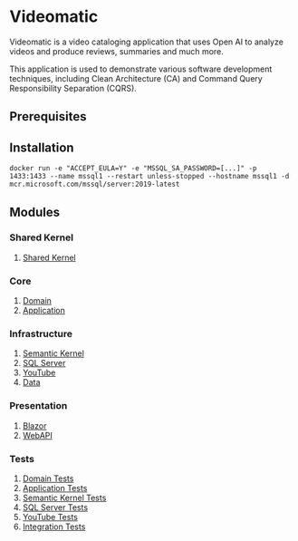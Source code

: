# Videomatic

Videomatic is a video cataloging application that uses Open AI to analyze videos and produce 
reviews, summaries and much more.

This application is used to demonstrate various software development techniques, including 
Clean Architecture (CA) and Command Query Responsibility Separation (CQRS).

## Prerequisites

## Installation


```
docker run -e "ACCEPT_EULA=Y" -e "MSSQL_SA_PASSWORD=[...]" -p 1433:1433 --name mssql1 --restart unless-stopped --hostname mssql1 -d mcr.microsoft.com/mssql/server:2019-latest 
```
## Modules

### Shared Kernel
1. [Shared Kernel](src/Company.SharedKernel/README.md)

### Core
1. [Domain](src/Company.Videomatic.Domain/README.md)
2. [Application](src/Company.Videomatic.Application/README.md)

### Infrastructure
1. [Semantic Kernel](src/Company.Videomatic.Infrastructure.SemanticKernel/README.md)
2. [SQL Server](src/Company.Videomatic.Infrastructure.SqlServer/README.md)
3. [YouTube](src/Company.Videomatic.Infrastructure.YouTube/README.md)
4. [Data](src/Company.Videomatic.Infrastructure.Data/README.md)

### Presentation
1. [Blazor](src/VideoMaticBlazorApp/README.md)	
2. [WebAPI](src/VideomaticWebAPI/README.md)	

### Tests	
1. [Domain Tests](tests/Company.Videomatic.Domain.Tests/README.md)
2. [Application Tests](tests/Company.Videomatic.Application.Tests/README.md)
1. [Semantic Kernel Tests](tests/Company.Videomatic.Infrastructure.SemanticKernel.Tests/README.md)
2. [SQL Server Tests](tests/Company.Videomatic.Infrastructure.SqlServer.Tests/README.md)
1. [YouTube Tests](tests/Company.Videomatic.Infrastructure.YouTube.Tests/README.md)
1. [Integration Tests](tests/Company.Videomatic.Integration.Tests/README.md)